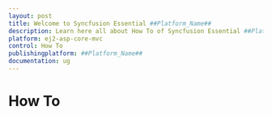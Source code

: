 ```yaml
---
layout: post
title: Welcome to Syncfusion Essential ##Platform_Name##
description: Learn here all about How To of Syncfusion Essential ##Platform_Name## widgets based on HTML5 and jQuery.
platform: ej2-asp-core-mvc
control: How To
publishingplatform: ##Platform_Name##
documentation: ug
---
```



# How To

<!--## Create custom ToolBar with DropDownList

You can create your own ToolBar items in the Grid. It can be added by defining the [`Toolbar`](https://help.syncfusion.com/cr/aspnetcore-js2/Syncfusion.EJ2.Grids.Grid.html#Syncfusion_EJ2_Grids_Grid_Toolbar) as HTML element ID. Actions for this ToolBar template items are defined in the [`ToolbarClick`](https://help.syncfusion.com/cr/aspnetcore-js2/Syncfusion.EJ2.Grids.GridBuilder-1.html#Syncfusion_EJ2_Grids_GridBuilder_1_ToolbarClick_System_String_).

To include components in the ToolBar, please ensure the following steps:

**Step 1**:

Initialize the template for your custom component. Using the following code add the DropDownList component to the ToolBar.

**Step 2**:

To render the DropDownList component, use the [`DataBound`](https://help.syncfusion.com/cr/aspnetcore-js2/Syncfusion.EJ2.Grids.GridBuilder-1.html#Syncfusion_EJ2_Grids_GridBuilder_1_DataBound_System_String_) event of the Grid.

* You can select the grid row index based on the selected data in the DropDownList. The output will appear as follows.

{% if page.publishingplatform == "aspnet-core" %}
{% tabs %}
{% highlight %}
{% include_relative code-snippet/how-to/custom-toolbar/custom-toolbar.cs %}
{% endhighlight %}
{% highlight %}
{% include_relative code-snippet/how-to/custom-toolbar/taghelper %}
{% endhighlight %}
{% elsif page.publishingplatform == "aspnet-mvc" %}
{% highlight %} {% include_relative code-snippet/how-to/custom-toolbar/custom-toolbar.cs %}
{% endhighlight %}
{% highlight %}
{% include_relative code-snippet/how-to/custom-toolbar/razor %}
{% endhighlight %}
{% endtabs %}



## Refresh the data source

You can add/delete the data source records through an external button. To reflect the data source changes in the grid, invoke the `refresh` method.

To refresh the data source:

**Step 1**:

Add/delete the data source record by using the following code.

```typescript
    grid.dataSource.unshift(data); // add a new record.

    grid.dataSource.splice(selectedRow, 1); // delete a record.

```

**Step 2**:

Refresh the grid after the data source change by using the `refresh` method.

```typescript
    grid.refresh(); // refresh the Grid.

```

{% if page.publishingplatform == "aspnet-core" %}
{% tabs %}
{% highlight %}
{% include_relative code-snippet/how-to/refresh-datasource/refresh-datasource.cs %}
{% endhighlight %}
{% highlight %}
{% include_relative code-snippet/how-to/refresh-datasource/taghelper %}
{% endhighlight %}
{% elsif page.publishingplatform == "aspnet-mvc" %}
{% highlight %} {% include_relative code-snippet/how-to/refresh-datasource/refresh-datasource.cs %}
{% endhighlight %}
{% highlight %}
{% include_relative code-snippet/how-to/refresh-datasource/razor %}
{% endhighlight %}
{% endtabs %}



## Enable/Disable Grid and its actions

You can enable/disable the Grid and its actions by applying/removing corresponding CSS styles.

To enable/disable the grid and its actions, follow the given steps:

**Step 1**:

Create CSS class with custom style to override the default style of Grid.

```css
        .disablegrid {
            pointer-events: none;
            opacity: 0.4;
        }
        .wrapper {
            cursor: not-allowed;
        }

```

**Step 2**:

Add/Remove the custom CSS class to the Grid in the click event handler of Button.

```typescript
    <script>
        document.getElementById('element').onclick = function () {
            var gridInst = document.getElementById("Grid").ej2_instances[0];
            if (gridInst.element.classList.contains('disablegrid')) {
                gridInst.element.classList.remove('disablegrid');
                document.getElementById("GridParent").classList.remove('wrapper');
            }
            else {
                gridInst.element.classList.add('disablegrid');
                document.getElementById("GridParent").classList.add('wrapper');
            }
        }
    </script>

```

In the below demo, the button click will enable/disable the Grid and its actions.

{% if page.publishingplatform == "aspnet-core" %}
{% tabs %}
{% highlight %}
{% include_relative code-snippet/how-to/disablegrid/disablegrid.cs %}
{% endhighlight %}
{% highlight %}
{% include_relative code-snippet/how-to/disablegrid/taghelper %}
{% endhighlight %}
{% elsif page.publishingplatform == "aspnet-mvc" %}
{% highlight %} {% include_relative code-snippet/how-to/disablegrid/disablegrid.cs %}
{% endhighlight %}
{% highlight %}
{% include_relative code-snippet/how-to/disablegrid/razor %}
{% endhighlight %}
{% endtabs %}



## Print the expanded state from other pages

By default, the expanded child grids will be printed from the current page alone. You can print the expanded child grids from other pages by using the [`load`](https://help.syncfusion.com/cr/aspnetcore-js2/Syncfusion.EJ2.Grids.Grid.html#Syncfusion_EJ2_Grids_Grid_Load) and [`actionBegin`](https://help.syncfusion.com/cr/aspnetcore-js2/Syncfusion.EJ2.Grids.Grid.html#Syncfusion_EJ2_Grids_Grid_ActionBegin) event.

In the following example, we have printed expanded child grids form other pages.

{% if page.publishingplatform == "aspnet-core" %}
{% tabs %}
{% highlight %}
{% include_relative code-snippet/how-to/hierarchyprint/hierarchyprint.cs %}
{% endhighlight %}
{% highlight %}
{% include_relative code-snippet/how-to/hierarchyprint/taghelper %}
{% endhighlight %}
{% elsif page.publishingplatform == "aspnet-mvc" %}
{% highlight %} {% include_relative code-snippet/how-to/hierarchyprint/hierarchyprint.cs %}
{% endhighlight %}
{% highlight %}
{% include_relative code-snippet/how-to/hierarchyprint/razor %}
{% endhighlight %}
{% endtabs %}



## Columns

### Change column header text dynamically

You can change the column [`HeaderText`](https://help.syncfusion.com/cr/aspnetcore-js2/Syncfusion.EJ2.Grids.GridColumnBuilder-1.html#Syncfusion_EJ2_Grids_GridColumnBuilder_1_HeaderText_System_String_) dynamically through an external button.

Follow the given steps to change the header text dynamically:

**Step 1**:

Get the column object corresponding to the field name by using the `getColumnByField` method.
Then, change the header text value.

```typescript
var column = grid.getColumnByField("ShipCity"); // Get column object.
column.headerText = 'Changed Text';

```

**Step 2**:

To reflect the changes in the grid header, invoke the `refreshHeader` method.

```typescript
grid.refreshHeader();

```

{% if page.publishingplatform == "aspnet-core" %}
{% tabs %}
{% highlight %}
{% include_relative code-snippet/how-to/column-header-text/column-header-text.cs %}
{% endhighlight %}
{% highlight %}
{% include_relative code-snippet/how-to/column-header-text/taghelper %}
{% endhighlight %}
{% elsif page.publishingplatform == "aspnet-mvc" %}
{% highlight %} {% include_relative code-snippet/how-to/column-header-text/column-header-text.cs %}
{% endhighlight %}
{% highlight %}
{% include_relative code-snippet/how-to/column-header-text/razor %}
{% endhighlight %}
{% endtabs %}



### Customize column styles

You can customise the appearance of the header and content of a particular column using the [`customAttributes`](https://help.syncfusion.com/cr/aspnetcore-js2/Syncfusion.EJ2.Grids.GridColumn.html#Syncfusion_EJ2_Grids_GridColumn_CustomAttributes) property.

To customize the grid column, follow the given steps:

**Step 1**:

Create a CSS class with custom style to override the default style for rowcell and headercell.

```css
.e-grid .e-rowcell.customcss{
    background-color: #ecedee;
    color: 'red';
    font-family: 'Bell MT';
    font-size: 20px;
}

.e-grid .e-headercell.customcss{
    background-color: #2382c3;
    color: white;
    font-family: 'Bell MT';
    font-size: 20px;
}

```

**Step 2**:

Add the custom CSS class to the specified column by using the [`customAttributes`](https://help.syncfusion.com/cr/aspnetcore-js2/Syncfusion.EJ2.Grids.GridColumn.html#Syncfusion_EJ2_Grids_GridColumn_CustomAttributes) property.

```typescript
<e-grid-column field="Freight" headerText="Freight" width="150"  customAttributes=@(new { @class="customcss" } )></e-grid-column>

```

{% if page.publishingplatform == "aspnet-core" %}
{% tabs %}
{% highlight %}
{% include_relative code-snippet/how-to/custom-column-style/custom-column-style.cs %}
{% endhighlight %}
{% highlight %}
{% include_relative code-snippet/how-to/custom-column-style/taghelper %}
{% endhighlight %}
{% elsif page.publishingplatform == "aspnet-mvc" %}
{% highlight %} {% include_relative code-snippet/how-to/custom-column-style/custom-column-style.cs %}
{% endhighlight %}
{% highlight %}
{% include_relative code-snippet/how-to/custom-column-style/razor %}
{% endhighlight %}
{% endtabs %}



### Display custom ToolTip for columns in Grid

To display custom ToolTip (`EJ2 Tooltip`),  use the
[`QueryCellInfo`](https://help.syncfusion.com/cr/aspnetcore-js2/Syncfusion.EJ2.Grids.GridBuilder-1.html#Syncfusion_EJ2_Grids_GridBuilder_1_QueryCellInfo_System_String_) event.

Render the ToolTip component for the grid cells by using the following code in the [`QueryCellInfo`](https://help.syncfusion.com/cr/aspnetcore-js2/Syncfusion.EJ2.Grids.GridBuilder-1.html#Syncfusion_EJ2_Grids_GridBuilder_1_QueryCellInfo_System_String_) event.

```typescript
function tooltip (args) {
    var tooltip = new ej.popups.Tooltip({
        content: args.data[args.column.field].toString();
    }, args.cell);
}

```

{% if page.publishingplatform == "aspnet-core" %}
{% tabs %}
{% highlight %}
{% include_relative code-snippet/how-to/custom-tooltip/custom-tooltip.cs %}
{% endhighlight %}
{% highlight %}
{% include_relative code-snippet/how-to/custom-tooltip/taghelper %}
{% endhighlight %}
{% elsif page.publishingplatform == "aspnet-mvc" %}
{% highlight %} {% include_relative code-snippet/how-to/custom-tooltip/custom-tooltip.cs %}
{% endhighlight %}
{% highlight %}
{% include_relative code-snippet/how-to/custom-tooltip/razor %}
{% endhighlight %}
{% endtabs %}



### Render other components in a column

You can render any component in a grid column using the [`Template`](https://help.syncfusion.com/cr/aspnetcore-js2/Syncfusion.EJ2.Grids.GridColumnBuilder-1.html#Syncfusion_EJ2_Grids_GridColumnBuilder_1_Template_System_String_) property.

To render other components in the grid, ensure the following steps:

**Step 1**:

Initialize the column template for your custom component.

```typescript
template:`<div>
            <select class="e-control e-dropdownlist">
                <option value="1" selected="selected">Order Placed</option>
                <option value="2">Processing</option>
                <option value="3">Delivered</option>
            </select>
        </div>`

```

**Step 2**:

Using the [`QueryCellInfo`](https://help.syncfusion.com/cr/aspnetcore-js2/Syncfusion.EJ2.Grids.GridBuilder-1.html#Syncfusion_EJ2_Grids_GridBuilder_1_QueryCellInfo_System_String_) event, you can render the DropDown component with the following code.

```typescript
    function dropdown(args) {
        let ele=args.cell.querySelector('select');
        let drop = new ej.dropdowns.DropDownList({popupHeight: 150, popupWidth: 150});
        drop.appendTo(ele);
    }

```

{% if page.publishingplatform == "aspnet-core" %}
{% tabs %}
{% highlight %}
{% include_relative code-snippet/how-to/render-other-comp/render-other-comp.cs %}
{% endhighlight %}
{% highlight %}
{% include_relative code-snippet/how-to/render-other-comp/taghelper %}
{% endhighlight %}
{% elsif page.publishingplatform == "aspnet-mvc" %}
{% highlight %} {% include_relative code-snippet/how-to/render-other-comp/render-other-comp.cs %}
{% endhighlight %}
{% highlight %}
{% include_relative code-snippet/how-to/render-other-comp/razor %}
{% endhighlight %}
{% endtabs %}



### Change the orientation of the header text

You can change the orientation of the header text by using the [`CustomAttributes`](https://help.syncfusion.com/cr/aspnetcore-js2/Syncfusion.EJ2.Grids.GridColumn.html#Syncfusion_EJ2_Grids_GridColumn_CustomAttributes) property.

Ensure the following steps:

**Step 1**:

Create a CSS class with orientation style for the grid header cell.

```css
.orientationcss .e-headercelldiv {
    transform: rotate(90deg);
}

```

**Step 2**:

Add the custom CSS class to a particular column by using the [`CustomAttributes`](https://help.syncfusion.com/cr/aspnetcore-js2/Syncfusion.EJ2.Grids.GridColumn.html#Syncfusion_EJ2_Grids_GridColumn_CustomAttributes) property.

```typescript
    <e-grid-column field="ShipCity" headerText="Ship City" width="150" customAttributes=new { class='orientationcss' }"></e-grid-column>

```

**Step 3**:

Resize the header cell height by using the following code.

```typescript
function setHeaderHeight(args) {
    var textWidth = document.querySelector(".orientationcss > div").scrollWidth;//Obtain the width of the headerText content.
    var headerCell = document.querySelectorAll(".e-headercell");
    for(var i = 0; i < headerCell.length; i++) {
        headerCell.item(i).style.height = textWidth + 'px'; //Assign the obtained textWidth as the height of the headerCell.
    }
}

```

{% if page.publishingplatform == "aspnet-core" %}
{% tabs %}
{% highlight %}
{% include_relative code-snippet/how-to/orientation/orientation.cs %}
{% endhighlight %}
{% highlight %}
{% include_relative code-snippet/how-to/orientation/taghelper %}
{% endhighlight %}
{% elsif page.publishingplatform == "aspnet-mvc" %}
{% highlight %} {% include_relative code-snippet/how-to/orientation/orientation.cs %}
{% endhighlight %}
{% highlight %}
{% include_relative code-snippet/how-to/orientation/razor %}
{% endhighlight %}
{% endtabs %}



### Customize the icon for column menu

You can customize the column menu icon by overriding the default grid class `.e-icons.e-columnmenu` with a custom property `content` as mentioned below,

```css
.e-grid .e-columnheader .e-icons.e-columnmenu::before {
              content: "\e941";
      }
```

In the below sample, grid is rendered with a customized column menu icon.

{% if page.publishingplatform == "aspnet-core" %}
{% tabs %}
{% highlight %}
{% include_relative code-snippet/how-to/custom-column-menu-icon/custom-column-menu-icon.cs %}
{% endhighlight %}
{% highlight %}
{% include_relative code-snippet/how-to/custom-column-menu-icon/taghelper %}
{% endhighlight %}
{% elsif page.publishingplatform == "aspnet-mvc" %}
{% highlight %} {% include_relative code-snippet/how-to/custom-column-menu-icon/custom-column-menu-icon.cs %}
{% endhighlight %}
{% highlight %}
{% include_relative code-snippet/how-to/custom-column-menu-icon/razor %}
{% endhighlight %}
{% endtabs %}



## Editing

### Perform CRUD operation using anti-forgery token

Anti-forgery token is used between the client and server to prevent cross-site request forgery (CSRF) attack. For more information on preventing CSRF attack, please refer to the [link]( https://docs.microsoft.com/en-us/aspnet/core/security/anti-request-forgery?view=aspnetcore-2.1#authentication-fundamentals).

While performing grid save operation, you can send anti-forgery token along with the save request using the below custom adaptor.

This custom adaptor will read the anti-forgery token from the hidden element and send it along with the request. Also content type is set to `application/x-www-form-urlencoded; charset=UTF-8` since the `ValidateAntiForgeryToken` will look for the token in the form encoded data.

```javascript
<script>

    window.customAdaptor = new ej.data.UrlAdaptor();

    customAdaptor = ej.base.extend(customAdaptor, {

        processResponse: function (data, ds, query, xhr, request, changes) {
            request.data = JSON.stringify(data);
            return ej.data.UrlAdaptor.prototype.processResponse.call(this,data, ds, query, xhr, request, changes);
        },
        insert: function (dm, data, tableName) {
            return {
                url: dm.dataSource.insertUrl || dm.dataSource.crudUrl || dm.dataSource.url,
                data: $.param({
                    //Added the anti-forgery token.
                    __RequestVerificationToken: document.getElementsByName("__RequestVerificationToken")[0].value,
                    value: data,
                    table: tableName,
                    action: 'insert'
                }),
                contentType: 'application/x-www-form-urlencoded; charset=UTF-8'
            }
        },
        update: function (dm, keyField, value, tableName) {
            return {
                url: dm.dataSource.updateUrl || dm.dataSource.crudUrl || dm.dataSource.url,
                data: $.param({
                    //Added the anti-forgery token.
                    __RequestVerificationToken: document.getElementsByName("__RequestVerificationToken")[0].value,
                    value: value,
                    table: tableName,
                    action: 'insert'
                }),
                contentType: 'application/x-www-form-urlencoded; charset=UTF-8'
            };
        },
    });
</script>

```

Now assign the custom adaptor to the grid as follows.

```javascript

<script>
    function load(args) {
        this.dataSource.adaptor = customAdaptor;
    }
</script>

```

{% if page.publishingplatform == "aspnet-core" %}
{% tabs %}
{% highlight %}
{% include_relative code-snippet/how-to/anti-forgery-token/anti-forgery-token.cs %}
{% endhighlight %}
{% highlight %}
{% include_relative code-snippet/how-to/anti-forgery-token/taghelper %}
{% endhighlight %}
{% elsif page.publishingplatform == "aspnet-mvc" %}
{% highlight %} {% include_relative code-snippet/how-to/anti-forgery-token/anti-forgery-token.cs %}
{% endhighlight %}
{% highlight %}
{% include_relative code-snippet/how-to/anti-forgery-token/razor %}
{% endhighlight %}
{% endtabs %}



> You can find the full sample at our [GitHub repository](https://github.com/SyncfusionSamples/ej2-mvc-grid-antiforgerytoken).

### Editing with template column

You can edit the template column value by defining the `Field` for that particular column.

In the below demo, the `ShipCountry` column is rendered with the template.

{% if page.publishingplatform == "aspnet-core" %}
{% tabs %}
{% highlight %}
{% include_relative code-snippet/how-to/edit-temp/edit-temp.cs %}
{% endhighlight %}
{% highlight %}
{% include_relative code-snippet/how-to/edit-temp/taghelper %}
{% endhighlight %}
{% elsif page.publishingplatform == "aspnet-mvc" %}
{% highlight %} {% include_relative code-snippet/how-to/edit-temp/edit-temp.cs %}
{% endhighlight %}
{% highlight %}
{% include_relative code-snippet/how-to/edit-temp/razor %}
{% endhighlight %}
{% endtabs %}



### Customize the Edit Dialog

You can customize the appearance of the edit dialog in the [`ActionComplete`](https://help.syncfusion.com/cr/aspnetcore-js2/Syncfusion.EJ2.Grids.GridBuilder-1.html#Syncfusion_EJ2_Grids_GridBuilder_1_ActionComplete_System_String_) event based on `requestType` as `beginEdit` or `add`.

In the below example, we have changed the dialog's header text for editing and adding records.

{% if page.publishingplatform == "aspnet-core" %}
{% tabs %}
{% highlight %}
{% include_relative code-snippet/edit/customizedialog/customizedialog.cs %}
{% endhighlight %}
{% highlight %}
{% include_relative code-snippet/edit/customizedialog/taghelper %}
{% endhighlight %}
{% elsif page.publishingplatform == "aspnet-mvc" %}
{% highlight %} {% include_relative code-snippet/edit/customizedialog/customizedialog.cs %}
{% endhighlight %}
{% highlight %}
{% include_relative code-snippet/edit/customizedialog/razor %}
{% endhighlight %}
{% endtabs %}



### Show or Hide columns in Dialog editing

You can show hidden columns or hide visible column's editor in the dialog while editing the grid record using [`actionBegin`](https://help.syncfusion.com/cr/aspnetcore-js2/Syncfusion.EJ2.Grids.Grid.html#Syncfusion_EJ2_Grids_Grid_ActionBegin) and [`actionComplete`](https://help.syncfusion.com/cr/aspnetcore-js2/Syncfusion.EJ2.Grids.Grid.html#Syncfusion_EJ2_Grids_Grid_ActionComplete) events.

In the `actionBegin` event, based on `requestType` as `beginEdit` or  `add`. We can show or hide the editor by using `column.visible` property.

In the `actionComplete` event, based on `requestType` as `save`. We can reset the properties back to the column state.

In the below example, we have rendered the grid columns `CustomerID` as hidden column and `ShipCountry` as visible column. In the edit mode, we have changed the `CustomerID` column to visible state and `ShipCountry` column to hidden state.

{% if page.publishingplatform == "aspnet-core" %}
{% tabs %}
{% highlight %}
{% include_relative code-snippet/edit/show-hide-edit-dialog/show-hide-edit-dialog.cs %}
{% endhighlight %}
{% highlight %}
{% include_relative code-snippet/edit/show-hide-edit-dialog/taghelper %}
{% endhighlight %}
{% elsif page.publishingplatform == "aspnet-mvc" %}
{% highlight %} {% include_relative code-snippet/edit/show-hide-edit-dialog/show-hide-edit-dialog.cs %}
{% endhighlight %}
{% highlight %}
{% include_relative code-snippet/edit/show-hide-edit-dialog/razor %}
{% endhighlight %}
{% endtabs %}



<!-- ## Cascading DropDownList with Grid editing

You can achieve the Cascading DropDownList with grid Editing by using the Cell Edit Template feature.

In the below demo, Cascading DropDownList is rendered for the `ShipCountry` and `ShipState` column.

{% if page.publishingplatform == "aspnet-core" %}
{% tabs %}
{% highlight %}
{% include_relative code-snippet/how-to/cascading/cascading.cs %}
{% endhighlight %}
{% highlight %}
{% include_relative code-snippet/how-to/cascading/taghelper %}
{% endhighlight %}
{% elsif page.publishingplatform == "aspnet-mvc" %}
{% highlight %} {% include_relative code-snippet/how-to/cascading/cascading.cs %}
{% endhighlight %}
{% highlight %}
{% include_relative code-snippet/how-to/cascading/razor %}
{% endhighlight %}
{% endtabs %}



### Provide custom data source and enabling filtering to DropDownList

You can provide data source to the DropDownList by using the `columns.edit.params` property.

While setting new data source using edit params, you must specify a new `query` property too for the DropDownList as follows,

```typescript
@{
    var DropDownList = new Syncfusion.EJ2.DropDowns.DropDownList() { DataSource = ViewBag.DropDownData, Query = "new ej.data.Query()", Fields = new Syncfusion.EJ2.DropDowns.DropDownListFieldSettings() { Value = "Country", Text = "Country" }, AllowFiltering = true, ActionComplete="actionComplete" };
}
{
    col.Field("ShipName").HeaderText("ShipName").Width("150").EditType("dropdownedit").Edit(new { @params = DropDownList }).Add();
}
```

You can also enable filtering for the DropDownList by passing the `allowFiltering` as `true` to the edit params.

In the below demo, DropDownList is rendered with custom Datasource for the `ShipCountry` column and enabled filtering to search DropDownList items.

{% if page.publishingplatform == "aspnet-core" %}
{% tabs %}
{% highlight %}
{% include_relative code-snippet/how-to/dropdown-edit/dropdown-edit.cs %}
{% endhighlight %}
{% highlight %}
{% include_relative code-snippet/how-to/dropdown-edit/taghelper %}
{% endhighlight %}
{% elsif page.publishingplatform == "aspnet-mvc" %}
{% highlight %} {% include_relative code-snippet/how-to/dropdown-edit/dropdown-edit.cs %}
{% endhighlight %}
{% highlight %}
{% include_relative code-snippet/how-to/dropdown-edit/razor %}
{% endhighlight %}
{% endtabs %}



### Access Editor components

You can access the component instance from the component element using the `ej2_instances` property.

In the below demo, you can access the Editor component instance while adding or editing actions on the [`ActionComplete`](https://help.syncfusion.com/cr/aspnetcore-js2/Syncfusion.EJ2.Grids.GridBuilder-1.html#Syncfusion_EJ2_Grids_GridBuilder_1_ActionComplete_System_String_) event.

{% if page.publishingplatform == "aspnet-core" %}
{% tabs %}
{% highlight %}
{% include_relative code-snippet/how-to/access-editor/access-editor.cs %}
{% endhighlight %}
{% highlight %}
{% include_relative code-snippet/how-to/access-editor/taghelper %}
{% endhighlight %}
{% elsif page.publishingplatform == "aspnet-mvc" %}
{% highlight %} {% include_relative code-snippet/how-to/access-editor/access-editor.cs %}
{% endhighlight %}
{% highlight %}
{% include_relative code-snippet/how-to/access-editor/razor %}
{% endhighlight %}
{% endtabs %}



### Use Wizard like Dialog Editing

Wizard helps you create intuitive step-by-step forms to fill. You can achieve the wizard like editing by using the dialog template feature. It support your own editing template by defining [`EditSettings.Mode`](https://help.syncfusion.com/cr/aspnetcore-js2/Syncfusion.EJ2.Grids.Grid.html#Syncfusion_EJ2_Grids_Grid_EditSettings) as `Dialog` and [`EditSettings.Template`](https://help.syncfusion.com/cr/aspnetcore-js2/Syncfusion.EJ2.Grids.Grid.html#Syncfusion_EJ2_Grids_Grid_EditSettings) as SCRIPT element ID or HTML string which holds the template.

The following example demonstrate the wizard like editing in the grid with the obtrusive Validation.

The following example demonstrate the wizard like editing in grid.

{% if page.publishingplatform == "aspnet-core" %}
{% tabs %}
{% highlight %}
{% include_relative code-snippet/edit/wizardediting/wizardediting.cs %}
{% endhighlight %}
{% highlight %}
{% include_relative code-snippet/edit/wizardediting/taghelper %}
{% endhighlight %}
{% elsif page.publishingplatform == "aspnet-mvc" %}
{% highlight %} {% include_relative code-snippet/edit/wizardediting/wizardediting.cs %}
{% endhighlight %}
{% highlight %}
{% include_relative code-snippet/edit/wizardediting/razor %}
{% endhighlight %}
{% endtabs %}



### Using Tab Inside the Dialog Template

You can use [`tab`](../../../tab/index.html) component inside dialog edit UI using dialog template feature. The dialog template feature can be enabled by defining [`EditSettings.Mode`](https://help.syncfusion.com/cr/aspnetcore-js2/Syncfusion.EJ2.Grids.Grid.html#Syncfusion_EJ2_Grids_Grid_EditSettings) as `Dialog` and [`EditSetting.Template`](https://help.syncfusion.com/cr/aspnetcore-js2/Syncfusion.EJ2.Grids.Grid.html#Syncfusion_EJ2_Grids_Grid_EditSettings) as SCRIPT element ID or HTML string which holds the template.

The following example demonstrate the usage of tab control inside the dialog template.

{% if page.publishingplatform == "aspnet-core" %}
{% tabs %}
{% highlight %}
{% include_relative code-snippet/edit/tabediting/tabediting.cs %}
{% endhighlight %}
{% highlight %}
{% include_relative code-snippet/edit/tabediting/taghelper %}
{% endhighlight %}
{% elsif page.publishingplatform == "aspnet-mvc" %}
{% highlight %} {% include_relative code-snippet/edit/tabediting/tabediting.cs %}
{% endhighlight %}
{% highlight %}
{% include_relative code-snippet/edit/tabediting/razor %}
{% endhighlight %}
{% endtabs %}



### Disable editing for a particular row/cell

You can disable the editing for a particular row by using the `ActionBegin` event of Grid.

In the below demo, the rows which are having the value for `ShipCountry` column as "Denmark" is prevented from editing.

{% if page.publishingplatform == "aspnet-core" %}
{% tabs %}
{% highlight %}
{% include_relative code-snippet/how-to/disable-edit/disable-edit.cs %}
{% endhighlight %}
{% highlight %}
{% include_relative code-snippet/how-to/disable-edit/taghelper %}
{% endhighlight %}
{% elsif page.publishingplatform == "aspnet-mvc" %}
{% highlight %} {% include_relative code-snippet/how-to/disable-edit/disable-edit.cs %}
{% endhighlight %}
{% highlight %}
{% include_relative code-snippet/how-to/disable-edit/razor %}
{% endhighlight %}
{% endtabs %}



For batch mode of editing, you can use `CellEdit` event of Grid. In the below demo, the cells which are having the value as "Denmark" is prevented from editing.

{% if page.publishingplatform == "aspnet-core" %}
{% tabs %}
{% highlight %}
{% include_relative code-snippet/how-to/disable-edit-batch/disable-edit-batch.cs %}
{% endhighlight %}
{% highlight %}
{% include_relative code-snippet/how-to/disable-edit-batch/taghelper %}
{% endhighlight %}
{% elsif page.publishingplatform == "aspnet-mvc" %}
{% highlight %} {% include_relative code-snippet/how-to/disable-edit-batch/disable-edit-batch.cs %}
{% endhighlight %}
{% highlight %}
{% include_relative code-snippet/how-to/disable-edit-batch/razor %}
{% endhighlight %}
{% endtabs %}



### Perform Grid actions by keyboard shortcut keys

Using keyboard shortcuts, Grid performs navigation and actions.

In addition, You can also perform grid actions with custom keyboard shortcuts. This operation has to be achieved outside of the grid with the help of `keydown` event.

The following example demonstrates on `Adding` a new row when `Enter` key is pressed in the grid.

{% if page.publishingplatform == "aspnet-core" %}
{% tabs %}
{% highlight %}
{% include_relative code-snippet/edit/keyboard-actions/keyboard-actions.cs %}
{% endhighlight %}
{% highlight %}
{% include_relative code-snippet/edit/keyboard-actions/taghelper %}
{% endhighlight %}
{% elsif page.publishingplatform == "aspnet-mvc" %}
{% highlight %} {% include_relative code-snippet/edit/keyboard-actions/keyboard-actions.cs %}
{% endhighlight %}
{% highlight %}
{% include_relative code-snippet/edit/keyboard-actions/razor %}
{% endhighlight %}
{% endtabs %}



### Make a cell editable on a single click with batch editing

You can make a cell editable on a single click with `batch` mode of editing in Grid, by using the [`editCell`](https://ej2.syncfusion.com/documentation/api/grid/edit/#editcell/) method.

Bind the click event for the Grid and in the click event handler call the [`editCell`](https://ej2.syncfusion.com/documentation/api/grid/edit/#editcell/) method, based on the clicked target element.

{% if page.publishingplatform == "aspnet-core" %}
{% tabs %}
{% highlight %}
{% include_relative code-snippet/how-to/editable-single-click/editable-single-click.cs %}
{% endhighlight %}
{% highlight %}
{% include_relative code-snippet/how-to/editable-single-click/taghelper %}
{% endhighlight %}
{% elsif page.publishingplatform == "aspnet-mvc" %}
{% highlight %} {% include_relative code-snippet/how-to/editable-single-click/editable-single-click.cs %}
{% endhighlight %}
{% highlight %}
{% include_relative code-snippet/how-to/editable-single-click/razor %}
{% endhighlight %}
{% endtabs %}



## Filter

### Customizing filter menu operators list

 You can customize the default filter operator list by defining the `FilterSettings.Operators` property.
The available options are:
* `stringOperator`- defines customized string operator list.
* `numberOperator` - defines customized number operator list.
* `dateOperator` - defines customized date operator list.
* `booleanOperator` - defines customized boolean operator list.

In the following sample, we have customized string filter operators.

{% if page.publishingplatform == "aspnet-core" %}
{% tabs %}
{% highlight %}
{% include_relative code-snippet/how-to/customize-filter-menu/customize-filter-menu.cs %}
{% endhighlight %}
{% highlight %}
{% include_relative code-snippet/how-to/customize-filter-menu/taghelper %}
{% endhighlight %}
{% elsif page.publishingplatform == "aspnet-mvc" %}
{% highlight %} {% include_relative code-snippet/how-to/customize-filter-menu/customize-filter-menu.cs %}
{% endhighlight %}
{% highlight %}
{% include_relative code-snippet/how-to/customize-filter-menu/razor %}
{% endhighlight %}
{% endtabs %}



## Sort

### Perform single/multi sorting dynamically

You can perform single-column or multi-column sorting dynamically through an external button.

To perform single-column sorting, use the [`sortColumn`](https://ej2.syncfusion.com/documentation/api/grid/#sortcolumn/) method of Grid.

```typescript
    document.getElementById('SingleSort').addEventListener('click', () => {
        var grid = document.getElementById("Grid").ej2_instances[0];
        grid.sortColumn("OrderID", "Descending")
    });
```

To perform multi-column sorting, you need to push the columns to be sorted into the [`sortSettings.columns`](https://help.syncfusion.com/cr/aspnetcore-js2/Syncfusion.EJ2.Grids.GridSortSettings.html#Syncfusion_EJ2_Grids_GridSortSettings_Columns).

```typescript
    document.getElementById('MultiSort').addEventListener('click', () => {
        var grid = document.getElementById("Grid").ej2_instances[0];
        grid.sortModule.sortSettings.columns.push({ field: 'ShipCountry', direction: 'Ascending' }, { field: 'CustomerID', direction: 'Descending' });
        grid.refresh();
    });
```

In the below demo, click on the corresponding button to perform single-column or multi-column sorting.

{% if page.publishingplatform == "aspnet-core" %}
{% tabs %}
{% highlight %}
{% include_relative code-snippet/how-to/dynamicsort/dynamicsort.cs %}
{% endhighlight %}
{% highlight %}
{% include_relative code-snippet/how-to/dynamicsort/taghelper %}
{% endhighlight %}
{% elsif page.publishingplatform == "aspnet-mvc" %}
{% highlight %} {% include_relative code-snippet/how-to/dynamicsort/dynamicsort.cs %}
{% endhighlight %}
{% highlight %}
{% include_relative code-snippet/how-to/dynamicsort/razor %}
{% endhighlight %}
{% endtabs %}



### Dynamically clear sort for particular/entire sorted columns in Grid

You can clear the sorting for a particular column or the entire sorted columns in Grid dynamically through an external button.

To clear sort for a particular column, you need to splice the particular column from the [`sortSettings.columns`](https://help.syncfusion.com/cr/aspnetcore-js2/Syncfusion.EJ2.Grids.GridSortSettings.html#Syncfusion_EJ2_Grids_GridSortSettings_Columns).

```typescript
    document.getElementById('SingleClearSort').addEventListener('click', () => {
        var grid = document.getElementById("Grid").ej2_instances[0];
        var column = grid.sortModule.sortSettings.columns;
        for(var i=0;i < column.length;i++){
            if(column[i].field == "OrderID") {
                column.splice(i,1);
                grid.refresh();
            }
        }
    });
```

To clear sorting for all the sorted columns, use the [`clearSorting`](https://ej2.syncfusion.com/documentation/api/grid/#clearsorting/) method of Grid.

```typescript
    document.getElementById('MultiClearSort').addEventListener('click', () => {
        var grid = document.getElementById("Grid").ej2_instances[0];
        grid.clearSorting();
    });
```

In the below demo, click on the corresponding button to clear sort for particular or entire sorted columns in Grid.

{% if page.publishingplatform == "aspnet-core" %}
{% tabs %}
{% highlight %}
{% include_relative code-snippet/how-to/dynamicclearsort/dynamicclearsort.cs %}
{% endhighlight %}
{% highlight %}
{% include_relative code-snippet/how-to/dynamicclearsort/taghelper %}
{% endhighlight %}
{% elsif page.publishingplatform == "aspnet-mvc" %}
{% highlight %} {% include_relative code-snippet/how-to/dynamicclearsort/dynamicclearsort.cs %}
{% endhighlight %}
{% highlight %}
{% include_relative code-snippet/how-to/dynamicclearsort/razor %}
{% endhighlight %}
{% endtabs %}



## Foreign Key

### Use Edit Template in Foreign Key Column

By default, foreign key column uses dropdown component for editing. You can render other than the dropdown by using the [`Column.Edit`](https://help.syncfusion.com/cr/aspnetcore-js2/Syncfusion.EJ2.Grids.GridColumn.html#Syncfusion_EJ2_Grids_GridColumn_Edit) property. The following example demonstrates the way of using edit template in foreign column.

In the following example, The `Employee Name` is a foreign key column and while editing, AutoComplete component is rendered instead of DropDownList.

{% if page.publishingplatform == "aspnet-core" %}
{% tabs %}
{% highlight %}
{% include_relative code-snippet/how-to/edit-template-foreign/edit-template-foreign.cs %}
{% endhighlight %}
{% highlight %}
{% include_relative code-snippet/how-to/edit-template-foreign/taghelper %}
{% endhighlight %}
{% elsif page.publishingplatform == "aspnet-mvc" %}
{% highlight %} {% include_relative code-snippet/how-to/edit-template-foreign/edit-template-foreign.cs %}
{% endhighlight %}
{% highlight %}
{% include_relative code-snippet/how-to/edit-template-foreign/razor %}
{% endhighlight %}
{% endtabs %}



### Customize filter UI in foreign key column

You can create your own filtering UI by using [`Column.Filter`](https://helpsyncfusion.com/cr/cref_files/aspnetcore-js2/aspnetcore/Syncfusion.EJ2~Syncfusion.EJ2.Grids.GridColumn~Filter.html) property. The following example demonstrates the way to create a custom filtering UI in the foreign column.

In the following example, The `Employee Name` is a foreign key column. DropDownList is rendered using Filter UI.

{% if page.publishingplatform == "aspnet-core" %}
{% tabs %}
{% highlight %}
{% include_relative code-snippet/how-to/filter-ui-foreign/filter-ui-foreign.cs %}
{% endhighlight %}
{% highlight %}
{% include_relative code-snippet/how-to/filter-ui-foreign/taghelper %}
{% endhighlight %}
{% elsif page.publishingplatform == "aspnet-mvc" %}
{% highlight %} {% include_relative code-snippet/how-to/filter-ui-foreign/filter-ui-foreign.cs %}
{% endhighlight %}
{% highlight %}
{% include_relative code-snippet/how-to/filter-ui-foreign/razor %}
{% endhighlight %}
{% endtabs %}



### Use filter bar template in foreign key column

You can use the filter bar template in foreign key column by defining the [`column.FilterBarTemplate`](https://help.syncfusion.com/cr/aspnetcore-js2/Syncfusion.EJ2.Grids.GridColumn.html#Syncfusion_EJ2_Grids_GridColumn_FilterBarTemplate) property. The following example demonstrates the way to use filter bar template in foreign column.

In the following example, The `Employee Name` is a foreign key column. This column header shows the custom filter bar template and you can select filter value by using the `DropDown` options.

{% if page.publishingplatform == "aspnet-core" %}
{% tabs %}
{% highlight %}
{% include_relative code-snippet/how-to/filterbar-temp-foreign/filterbar-temp-foreign.cs %}
{% endhighlight %}
{% highlight %}
{% include_relative code-snippet/how-to/filterbar-temp-foreign/taghelper %}
{% endhighlight %}
{% elsif page.publishingplatform == "aspnet-mvc" %}
{% highlight %} {% include_relative code-snippet/how-to/filterbar-temp-foreign/filterbar-temp-foreign.cs %}
{% endhighlight %}
{% highlight %}
{% include_relative code-snippet/how-to/filterbar-temp-foreign/razor %}
{% endhighlight %}
{% endtabs %}



### Perform aggregation in Foreign Key Column

Default aggregations are not supported in a foreign key column. You can achieve aggregation for the foreign key column by using the custom aggregates. The following example demonstrates the way to achieve aggregation in foreign key column.

In the following example, The `Employee Name` is a foreign key column and the aggregation for the foreign column was calculated in customAggregateFn.

{% if page.publishingplatform == "aspnet-core" %}
{% tabs %}
{% highlight %}
{% include_relative code-snippet/how-to/aggregate-foreign/aggregate-foreign.cs %}
{% endhighlight %}
{% highlight %}
{% include_relative code-snippet/how-to/aggregate-foreign/taghelper %}
{% endhighlight %}
{% elsif page.publishingplatform == "aspnet-mvc" %}
{% highlight %} {% include_relative code-snippet/how-to/aggregate-foreign/aggregate-foreign.cs %}
{% endhighlight %}
{% highlight %}
{% include_relative code-snippet/how-to/aggregate-foreign/razor %}
{% endhighlight %}
{% endtabs %}



## Exporting

### Exporting Filtered Data Only

You can export the filtered data by defining the resulted data in `exportProperties.dataSource` before export.

In the below Pdf exporting demo, We have gotten the filtered data by applying filter query to the grid data and then defines the resulted data in `exportProperties.dataSource` and pass it to `pdfExport` method.

{% if page.publishingplatform == "aspnet-core" %}
{% tabs %}
{% highlight %}
{% include_relative code-snippet/how-to/export-filtered-data/export-filtered-data.cs %}
{% endhighlight %}
{% highlight %}
{% include_relative code-snippet/how-to/export-filtered-data/taghelper %}
{% endhighlight %}
{% elsif page.publishingplatform == "aspnet-mvc" %}
{% highlight %} {% include_relative code-snippet/how-to/export-filtered-data/export-filtered-data.cs %}
{% endhighlight %}
{% highlight %}
{% include_relative code-snippet/how-to/export-filtered-data/razor %}
{% endhighlight %}
{% endtabs %}



## Pager

### Customize Pager DropDown

To customize default values of pager dropdown, you need to define `pageSizes` as array of strings.

{% if page.publishingplatform == "aspnet-core" %}
{% tabs %}
{% highlight %}
{% include_relative code-snippet/how-to/pagerdropdown/pagerdropdown.cs %}
{% endhighlight %}
{% highlight %}
{% include_relative code-snippet/how-to/pagerdropdown/taghelper %}
{% endhighlight %}
{% elsif page.publishingplatform == "aspnet-mvc" %}
{% highlight %} {% include_relative code-snippet/how-to/pagerdropdown/pagerdropdown.cs %}
{% endhighlight %}
{% highlight %}
{% include_relative code-snippet/how-to/pagerdropdown/razor %}
{% endhighlight %}
{% endtabs %}



## Hide the expand/collapse icon in parent row when no records in child grid

By default, the expand/collapse icon will be visible even if the child grid is empty.

You can use `rowDataBound` event to hide the icon when there are no records in child grid.

To hide the expand/collapse icon in parent row when no records in child grid, follow the given steps:

**Step 1**:

Create CSS class with custom style to override the default style of Grid.

```css
    .e-row[aria-selected="true"] .e-customizedExpandcell {
        background-color: #e0e0e0;
    }

    .e-grid.e-gridhover tr[role='row']:hover {
        background-color: #eee;
    }

```

**Step 2**:

Add the CSS class to the Grid in the `rowDataBound` event handler of Grid.

```typescript

    function rowDataBound(args) {
        var filter = args.data.EmployeeID;
        var data = new ej.data.DataManager(this.childGrid.dataSource).executeLocal(new ej.data.Query().where("EmployeeID", "equal", parseInt(filter), true));
        if (data.length == 0) {
            //here hide which parent row has no child records
            args.row.querySelector('td').innerHTML = " ";
            args.row.querySelector('td').className = "e-customizedExpandcell";
        }
    }

```

In the below demo, the expand/collapse icon in the row with `EmployeeID` as `1` is hidden as it does not have record in child Grid.

{% if page.publishingplatform == "aspnet-core" %}
{% tabs %}
{% highlight %}
{% include_relative code-snippet/how-to/hidearrow/hidearrow.cs %}
{% endhighlight %}
{% highlight %}
{% include_relative code-snippet/how-to/hidearrow/taghelper %}
{% endhighlight %}
{% elsif page.publishingplatform == "aspnet-mvc" %}
{% highlight %} {% include_relative code-snippet/how-to/hidearrow/hidearrow.cs %}
{% endhighlight %}
{% highlight %}
{% include_relative code-snippet/how-to/hidearrow/razor %}
{% endhighlight %}
{% endtabs %}



## Render both EJ1 and EJ2 Grids in same application

To achieve this requirement, you need to use the below code in `_Layout.cshtml` page. Because EJ1 and EJ2 has same library names to perform the different actions. So conflicts may occur when we refer this both controls in same application. To overcome this we need to extend this libraries in ej namespace.

```javascript
<script>
    var dataCopy = Object.assign({}, ej.data);
    $.extend(ej, Syncfusion);
    $.extend(ej.data, dataCopy);
</script>
```

The Layout page looks like

```html
<head>
    <meta charset="utf-8" />
    <meta name="viewport" content="width=device-width, initial-scale=1.0">
    @* Syncfusion Essential JS 1 Styles *@
    @Styles.Render("http://cdn.syncfusion.com/16.3.0.21/js/web/flat-azure/ej.web.all.min.css")
    @* Syncfusion Essential JS 2 Styles *@
    @Styles.Render("https://cdn.syncfusion.com/ej2/styles/compatibility/material.css")
</head>

<body>
    @Scripts.Render("~/bundles/jquery")
    @Scripts.Render("~/bundles/bootstrap")
    @Scripts.Render("~/Scripts/jsrender.min.js")
    @* Syncfusion Essential JS 1 Scripts *@
    @Scripts.Render("~/Scripts/ej/web/ej.web.all.min.js")
    @* Syncfusion Essential JS 2 Scripts *@
    @Scripts.Render("~/Scripts/ej2/ej2.min.js")
    @RenderSection("scripts", required: false)

    <script>
        var dataCopy = Object.assign({}, ej.data);
        $.extend(ej, Syncfusion);
        $.extend(ej.data, dataCopy);
    </script>

    <div class="container body-content">
        @RenderBody()
    </div>

    @Html.EJ().ScriptManager()
    @Html.EJS().ScriptManager()
</body>
</html>
```

## How to import localization scripts into grid

For `Internationalization` and `localization` usage in grid, you need to include cldr files into your application. Please find the steps to include the cldr-data in your application.

You need to download cldr-data globally in any location by using below command.

```bash
npm install cldr-data
```

After installing cldr-data, you can find cldr-data for all locale in this location.

```bash
node_modules->cldr-data->main
```

You need to copy the required(or all) locale cldr-data and paste into your application folder.

```bash
Scripts->cldr->main->paste copied cldr files
```

You need to include cldr-data into your application and refer file location in `index.cshtml` file.

{% if page.publishingplatform == "aspnet-core" %}
{% tabs %}
{% highlight %}
{% include_relative code-snippet/how-to/localization-scripts/localization-scripts.cs %}
{% endhighlight %}
{% highlight %}
{% include_relative code-snippet/how-to/localization-scripts/taghelper %}
{% endhighlight %}
{% elsif page.publishingplatform == "aspnet-mvc" %}
{% highlight %} {% include_relative code-snippet/how-to/localization-scripts/localization-scripts.cs %}
{% endhighlight %}
{% highlight %}
{% include_relative code-snippet/how-to/localization-scripts/razor %}
{% endhighlight %}
{% endtabs %}



## Render Grid from Controller

To render grid from controller, We need to create instance for Grid model class. Also we need to define the values for the Grid properties by using this instance. Once the values are defined, we need to return the Grid instance in `view` to render the Grid in view page.

{% if page.publishingplatform == "aspnet-core" %}
{% tabs %}
{% highlight %}
{% include_relative code-snippet/how-to/render-grid-from-server/render-grid-from-server.cs %}
{% endhighlight %}
{% highlight %}
{% include_relative code-snippet/how-to/render-grid-from-server/taghelper %}
{% endhighlight %}
{% elsif page.publishingplatform == "aspnet-mvc" %}
{% highlight %} {% include_relative code-snippet/how-to/render-grid-from-server/render-grid-from-server.cs %}
{% endhighlight %}
{% highlight %}
{% include_relative code-snippet/how-to/render-grid-from-server/razor %}
{% endhighlight %}
{% endtabs %}

